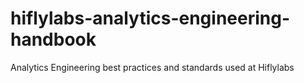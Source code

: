 # hiflylabs-analytics-engineering-handbook
Analytics Engineering  best practices and standards used at Hiflylabs
